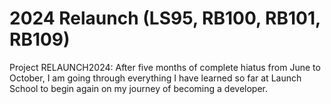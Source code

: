 # 2024 Relaunch (LS95, RB100, RB101, RB109)
Project RELAUNCH2024: After five months of complete hiatus from June to October, I am going through everything I have learned so far at Launch School to begin again on my journey of becoming a developer.
